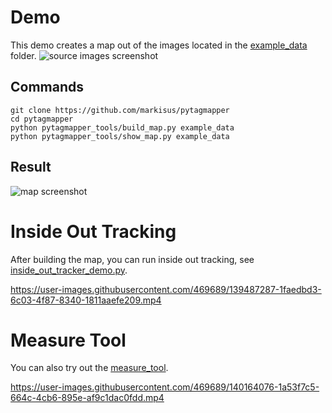 Demo
====
This demo creates a map out of the images located in the [example_data](https://github.com/markisus/pytagmapper/tree/main/example_data) folder.
![source images screenshot](https://github.com/markisus/pytagmapper/blob/main/source_images.png)  

Commands
----

    git clone https://github.com/markisus/pytagmapper
    cd pytagmapper
    python pytagmapper_tools/build_map.py example_data
    python pytagmapper_tools/show_map.py example_data
    
 Result
 ----
    
![map screenshot](https://github.com/markisus/pytagmapper/blob/main/demo.png)

Inside Out Tracking
=====
After building the map, you can run inside out tracking, see [inside_out_tracker_demo.py](https://github.com/markisus/pytagmapper/blob/main/pytagmapper_tools/inside_out_tracker_demo.py).



https://user-images.githubusercontent.com/469689/139487287-1faedbd3-6c03-4f87-8340-1811aaefe209.mp4

Measure Tool
=====
You can also try out the [measure_tool](https://github.com/markisus/pytagmapper/blob/main/pytagmapper_tools/measure_tool.py).


https://user-images.githubusercontent.com/469689/140164076-1a53f7c5-664c-4cb6-895e-af9c1dac0fdd.mp4

